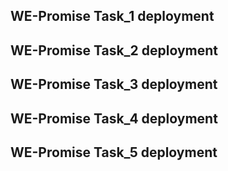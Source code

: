 ## WE-Promise Task_1 deployment
## WE-Promise Task_2 deployment
## WE-Promise Task_3 deployment
## WE-Promise Task_4 deployment
## WE-Promise Task_5 deployment
